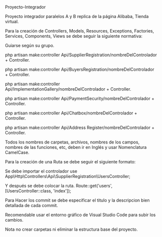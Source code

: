 
Proyecto-Integrador

Proyecto integrador paralelos A y B replica de la página Alibaba, Tienda virtual.

Para la creación de Controllers, Models, Resources, Exceptions, Factories, Services, Components, Views se debe seguir la siguiente normativa:

Guiarse según su grupo.

php artisan make:controller Api/SupplierRegistration/nombreDelControlador + Controller.

php artisan make:controller Api/BuyersRegistration/nombreDelControlador + Controller.

php artisan make:controller Api/ImplementationGallery/nombreDelControlador + Controller.

php artisan make:controller Api/PaymentSecurity/nombreDelControlador + Controller.

php artisan make:controller Api/Chatbox/nombreDelControlador + Controller.

php artisan make:controller Api/Address Register/nombreDelControlador + Controller.

Todos los nombres de carpetas, archivos, nombres de los campos, nombres de las funciones, etc, deben ir en Inglés y usar Nomenclatura CamelCase.

Para la creación de una Ruta se debe seguir el siguiente formato:

Se debe importar el controlador use App\Http\Controllers\Api\SupplierRegistration\UsersController;

Y después se debe colocar la ruta. Route::get('users', [UsersController::class, 'index']);

Para Hacer los commit se debe especificar el titulo y la descripcion bien detallada de cada commit.

Recomendable usar el entorno gráfico de Visual Studio Code para subir los cambios.

Nota no crear carpetas ni eliminar la estructura base del proyecto.
